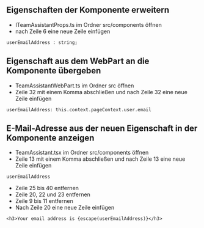 ## Eigenschaften der Komponente erweitern
   - ITeamAssistantProps.ts im Ordner src/components öffnen
   - nach Zeile 6 eine neue Zeile einfügen
```
userEmailAddress : string;
```

## Eigenschaft aus dem WebPart an die Komponente übergeben
   - TeamAssistantWebPart.ts im Ordner src öffnen
   - Zeile 32 mit einem Komma abschließen und nach Zeile 32 eine neue Zeile einfügen
```
userEmailAddress: this.context.pageContext.user.email
```

## E-Mail-Adresse aus der neuen Eigenschaft in der Komponente anzeigen
   - TeamAssistant.tsx im Ordner src/components öffnen
   - Zeile 13 mit einem Komma abschließen und nach Zeile 13 eine neue Zeile einfügen

```
userEmailAddress
```
   - Zeile 25 bis 40 entfernen
   - Zeile 20, 22 und 23 entfernen
   - Zeile 9 bis 11 entfernen
   - Nach Zeile 20 eine neue Zeile einfügen
```
<h3>Your email address is {escape(userEmailAddress)}</h3>
```
